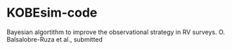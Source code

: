 # KOBEsim-code
Bayesian algortithm to improve the observational strategy in RV surveys.
O. Balsalobre-Ruza et al., submitted

